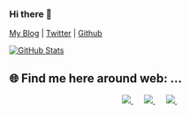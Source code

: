 ### Hi there 👋

<!--
**Viralmaniar/Viralmaniar** is a ✨ _special_ ✨ repository because its `README.md` (this file) appears on your GitHub profile.

Here are some ideas to get you started:

- 🔭 I’m currently working on ...
- 🌱 I’m currently learning ...
- 👯 I’m looking to collaborate on ...
- 🤔 I’m looking for help with ...
- 💬 Ask me about ...
- 📫 How to reach me: ...
- 😄 Pronouns: ...
- ⚡ Fun fact: ...
-->

[My Blog](https://viralmaniar.github.io) | [Twitter](https://twitter.com/maniarviral) | [Github](https://github.com/Viralmaniar)

[![GitHub Stats](https://github-readme-stats.vercel.app/api?username=Viralmaniar)](https://github.com/Viralmaniar)


<h2>🌐 Find me here around web: ...</h2>
<p align="center">	
	</a>&nbsp;&nbsp;&nbsp;&nbsp;
	<a href="https://www.instagram.com/viral_maniar/">
		<img src="https://img.shields.io/badge/instagram-%23E4405F.svg?&style=for-the-badge&logo=instagram&logoColor=white" />
	</a>&nbsp;&nbsp;&nbsp;&nbsp;
	<a href="https://www.linkedin.com/in/viralmaniar/">
		<img src="https://img.shields.io/badge/linkedin-%230077B5.svg?&style=for-the-badge&logo=linkedin&logoColor=white" />
	</a>&nbsp;&nbsp;&nbsp;&nbsp;
	<a href="https://twitter.com/maniarviral">
		<img src="https://img.shields.io/badge/twitter-%231DA1F2.svg?&style=for-the-badge&logo=twitter&logoColor=white" />
	</a>&nbsp;&nbsp;&nbsp;&nbsp;
</p>
